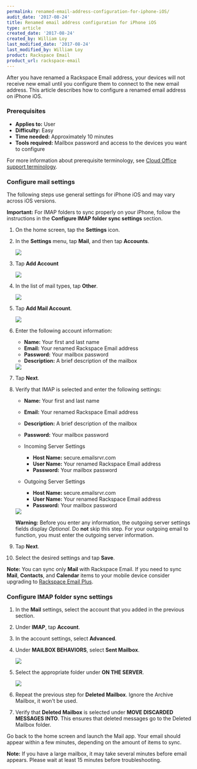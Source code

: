 ```yaml
---
permalink: renamed-email-address-configuration-for-iphone-iOS/
audit_date: '2017-08-24'
title: Renamed email address configuration for iPhone iOS
type: article
created_date: '2017-08-24'
created_by: William Loy
last_modified_date: '2017-08-24'
last_modified_by: William Loy
product: Rackspace Email
product_url: rackspace-email
---
```


After you have renamed a Rackspace Email address, your devices will not receive new email until you configure them to connect to the new email address. This article describes how to configure a renamed email address on iPhone iOS.

### Prerequisites

- **Applies to:** User
- **Difficulty:** Easy
- **Time needed:** Approximately 10 minutes
- **Tools required:**  Mailbox password and access to the devices you want to configure

For more information about prerequisite terminology, see [Cloud Office support terminology](/how-to/cloud-office-support-terminology/).

### Configure mail settings

The following steps use  general settings for iPhone iOS and may vary across iOS versions.

**Important:** For IMAP folders to sync properly on your iPhone, follow the instructions in the **Configure IMAP folder sync settings** section.

1. On the home screen, tap the **Settings** icon.
2. In the **Settings** menu, tap **Mail**, and then tap **Accounts**.

    <img src="{% asset_path rackspace-email/renamed-email-address-configuration-for-iphone-iOS/accounts.png %}" />

4. Tap **Add Account**

    <img src="{% asset_path rackspace-email/renamed-email-address-configuration-for-iphone-iOS/addaccount.png %}" />

5. In the list of mail types, tap **Other**.

    <img src="{% asset_path rackspace-email/renamed-email-address-configuration-for-iphone-iOS/mail-type.png %}" />

6. Tap **Add Mail Account**.

    <img src="{% asset_path rackspace-email/renamed-email-address-configuration-for-iphone-iOS/addmailaccount.png %}" />

7. Enter the following account information:

    - **Name:** Your first and last name
    - **Email:** Your renamed Rackspace Email address
    - **Password:** Your mailbox password
    - **Description:** A brief description of the mailbox

    <img src="{% asset_path rackspace-email/renamed-email-address-configuration-for-iphone-iOS/iphone-logindetails.png %}" />

8. Tap **Next**.
9. Verify that IMAP is selected and enter the following settings:

    - **Name:** Your first and last name
    - **Email:** Your renamed Rackspace Email address
    - **Description:** A brief description of the mailbox
    - **Password:** Your mailbox password

    - Incoming Server Settings
    
        - **Host Name:** secure.emailsrvr.com
        - **User Name:** Your renamed Rackspace Email address
        - **Password:** Your mailbox password

    - Outgoing Server Settings
    
        - **Host Name:** secure.emailsrvr.com
        - **User Name:** Your renamed Rackspace Email address
        - **Password:** Your mailbox password

    <img src="{% asset_path rackspace-email/renamed-email-address-configuration-for-iphone-iOS/imap-serversettings.png %}" />

    **Warning:** Before you enter any information, the outgoing server settings fields display *Optional*. Do **not** skip this step. For your outgoing email to function, you must enter the outgoing server information.

10. Tap **Next**.
11. Select the desired settings and tap **Save**.

**Note:** You can sync only **Mail** with Rackspace Email. If you need to sync **Mail**, **Contacts**, and **Calendar** items to your mobile device consider upgrading to [Rackspace Email Plus](/how-to/upgrade-to-rackspace-email-plus/).

### Configure IMAP folder sync settings

1. In the **Mail** settings, select the account that you added in the previous section.
2. Under **IMAP**, tap **Account**.
3. In the account settings, select **Advanced**.
4. Under **MAILBOX BEHAVIORS**, select **Sent Mailbox**.

    <img src="{% asset_path rackspace-email/renamed-email-address-configuration-for-iphone-iOS/mapping-folderlist.png %}" />

5. Select the appropriate folder under **ON THE SERVER**.

    <img src="{% asset_path rackspace-email/renamed-email-address-configuration-for-iphone-iOS/mapping-ontheserver.png %}" />

6. Repeat the previous step for **Deleted Mailbox**. Ignore the Archive Mailbox, it won't be used.
7. Verify that **Deleted Mailbox** is selected under **MOVE DISCARDED MESSAGES INTO**. This ensures that deleted messages go to the Deleted Mailbox folder.

Go back to the home screen and launch the Mail app. Your email should appear within a few minutes, depending on the amount of items to sync.

**Note:** If you have a large mailbox, it may take several minutes before email appears. Please wait at least 15 minutes before troubleshooting.
